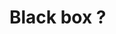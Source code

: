<!-- .slide: data-background="url(images/slides/ccl/plane.gif) no-repeat center" data-background-size="contain" -->
# Black box ? <!-- .element: class="border" -->